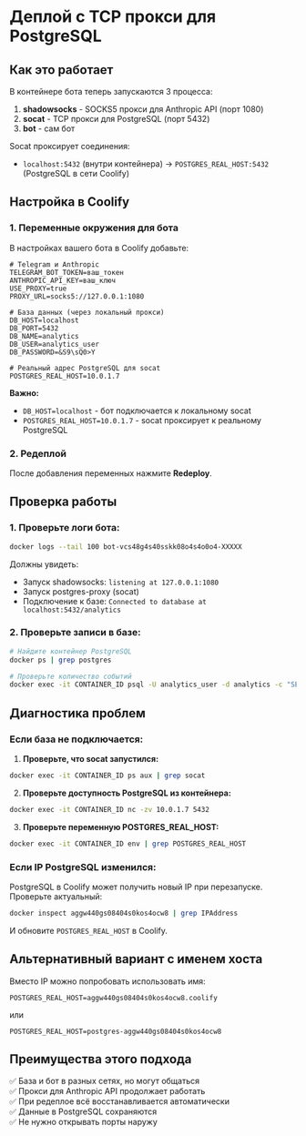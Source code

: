 # Деплой с TCP прокси для PostgreSQL

## Как это работает

В контейнере бота теперь запускаются 3 процесса:
1. **shadowsocks** - SOCKS5 прокси для Anthropic API (порт 1080)
2. **socat** - TCP прокси для PostgreSQL (порт 5432)  
3. **bot** - сам бот

Socat проксирует соединения:
- `localhost:5432` (внутри контейнера) → `POSTGRES_REAL_HOST:5432` (PostgreSQL в сети Coolify)

## Настройка в Coolify

### 1. Переменные окружения для бота

В настройках вашего бота в Coolify добавьте:

```env
# Telegram и Anthropic
TELEGRAM_BOT_TOKEN=ваш_токен
ANTHROPIC_API_KEY=ваш_ключ
USE_PROXY=true
PROXY_URL=socks5://127.0.0.1:1080

# База данных (через локальный прокси)
DB_HOST=localhost
DB_PORT=5432
DB_NAME=analytics
DB_USER=analytics_user
DB_PASSWORD=&S9\sQ0>Y

# Реальный адрес PostgreSQL для socat
POSTGRES_REAL_HOST=10.0.1.7
```

**Важно:** 
- `DB_HOST=localhost` - бот подключается к локальному socat
- `POSTGRES_REAL_HOST=10.0.1.7` - socat проксирует к реальному PostgreSQL

### 2. Редеплой

После добавления переменных нажмите **Redeploy**.

## Проверка работы

### 1. Проверьте логи бота:

```bash
docker logs --tail 100 bot-vcs48g4s40sskk08o4s4o0o4-XXXXX
```

Должны увидеть:
- Запуск shadowsocks: `listening at 127.0.0.1:1080`
- Запуск postgres-proxy (socat)
- Подключение к базе: `Connected to database at localhost:5432/analytics`

### 2. Проверьте записи в базе:

```bash
# Найдите контейнер PostgreSQL
docker ps | grep postgres

# Проверьте количество событий
docker exec -it CONTAINER_ID psql -U analytics_user -d analytics -c "SELECT COUNT(*) FROM analytics_events;"
```

## Диагностика проблем

### Если база не подключается:

1. **Проверьте, что socat запустился:**
```bash
docker exec -it CONTAINER_ID ps aux | grep socat
```

2. **Проверьте доступность PostgreSQL из контейнера:**
```bash
docker exec -it CONTAINER_ID nc -zv 10.0.1.7 5432
```

3. **Проверьте переменную POSTGRES_REAL_HOST:**
```bash
docker exec -it CONTAINER_ID env | grep POSTGRES_REAL_HOST
```

### Если IP PostgreSQL изменился:

PostgreSQL в Coolify может получить новый IP при перезапуске. Проверьте актуальный:

```bash
docker inspect aggw440gs08404s0kos4ocw8 | grep IPAddress
```

И обновите `POSTGRES_REAL_HOST` в Coolify.

## Альтернативный вариант с именем хоста

Вместо IP можно попробовать использовать имя:

```env
POSTGRES_REAL_HOST=aggw440gs08404s0kos4ocw8.coolify
```

или

```env
POSTGRES_REAL_HOST=postgres-aggw440gs08404s0kos4ocw8
```

## Преимущества этого подхода

✅ База и бот в разных сетях, но могут общаться  
✅ Прокси для Anthropic API продолжает работать  
✅ При редеплое всё восстанавливается автоматически  
✅ Данные в PostgreSQL сохраняются  
✅ Не нужно открывать порты наружу